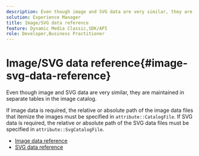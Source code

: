 ```yaml
---
description: Even though image and SVG data are very similar, they are maintained in separate tables in the image catalog.
solution: Experience Manager
title: Image/SVG data reference
feature: Dynamic Media Classic,SDK/API
role: Developer,Business Practitioner
---
```


# Image/SVG data reference{#image-svg-data-reference}

Even though image and SVG data are very similar, they are maintained in separate tables in the image catalog.

If image data is required, the relative or absolute path of the image data files that itemize the images must be specified in `attribute::CatalogFile`. If SVG data is required, the relative or absolute path of the SVG data files must be specified in `attribute::SvgCatalogFile`. 

* [Image data reference](c-image-data-reference/c-image-data-reference.md)
* [SVG data reference](c-svg-data-reference/c-svg-data-reference.md)

